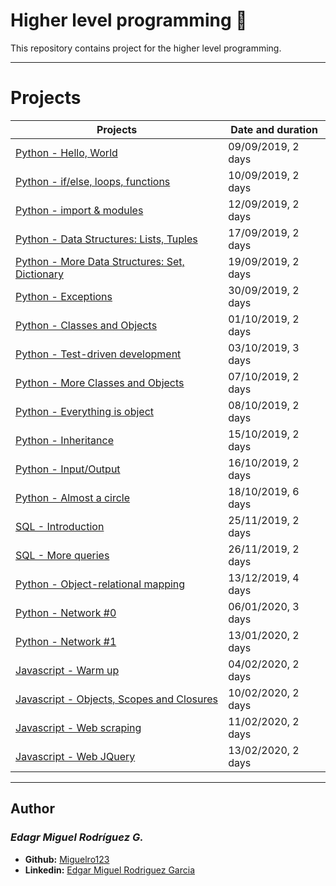  # Higher level programming :minidisc:

  This repository contains project for the higher level programming.

---

  # Projects
  Projects | Date and duration
  ----------- | -----------
  [Python - Hello, World](./0x00-python-hello_world) | 09/09/2019, 2 days
  [Python - if/else, loops, functions](./0x01-python-if_else_loops_functions) | 10/09/2019, 2 days  
  [Python - import & modules](./0x02-python-import_modules) | 12/09/2019, 2 days
  [Python - Data Structures: Lists, Tuples](./0x03-python-data_structures) | 17/09/2019, 2 days
  [Python - More Data Structures: Set, Dictionary](./0x04-python-more_data_structures) | 19/09/2019, 2 days
  [Python - Exceptions](./0x05-python-exceptions) | 30/09/2019, 2 days
  [Python - Classes and Objects](./0x06-python-classes) | 01/10/2019, 2 days
  [Python - Test-driven development](./0x07-python-test_driven_development) | 03/10/2019, 3 days
  [Python - More Classes and Objects](./0x08-python-more_classes) | 07/10/2019, 2 days
  [Python - Everything is object](./0x09-python-everything_is_object) | 08/10/2019, 2 days
  [Python - Inheritance](./0x0A-python-inheritance) | 15/10/2019, 2 days
  [Python - Input/Output](./0x0B-python-input_output) | 16/10/2019, 2 days
  [Python - Almost a circle](./0x0C-python-almost_a_circle) | 18/10/2019, 6 days
  [SQL - Introduction](./0x0D-SQL_introduction) | 25/11/2019, 2 days
  [SQL - More queries](./0x0E-SQL_more_queries) | 26/11/2019, 2 days
  [Python - Object-relational mapping](./0x0F-python-object_relational_mapping) | 13/12/2019, 4 days
  [Python - Network #0](./0x10-python-network_0) | 06/01/2020, 3 days
  [Python - Network #1](./0x11-python-network_1) | 13/01/2020, 2 days
  [Javascript - Warm up](./0x12-javascript-warm_up) | 04/02/2020, 2 days
  [Javascript - Objects, Scopes and Closures](./0x13-javascript_objects_scopes_closures) | 10/02/2020, 2 days
  [Javascript - Web scraping](./0x14-javascript-web_scraping) | 11/02/2020, 2 days
  [Javascript - Web JQuery](./0x15-javascript-web_jquery) | 13/02/2020, 2 days

---

## Author
### _Edagr Miguel Rodríguez G._

- **Github:** [Miguelro123](https://github.com/Miguelro123) 
- **Linkedin:** [Edgar Miguel Rodriguez Garcia](https://www.linkedin.com/in/edgar-miguel-rodriguez-garcia-20a5281a2/)
